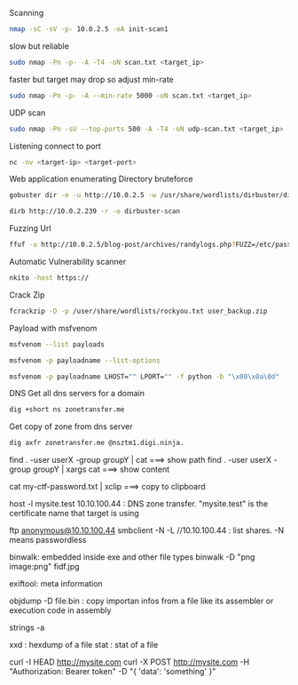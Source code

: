 Scanning
```bash
nmap -sC -sV -p- 10.0.2.5 -oA init-scan1
```
slow but reliable
```bash
sudo nmap -Pn -p- -A -T4 -oN scan.txt <target_ip>
```
faster but target may drop so adjust min-rate
```bash
sudo nmap -Pn -p- -A --min-rate 5000 -oN scan.txt <target_ip>
```
UDP scan
```bash
sudo nmap -Pn -sU --top-ports 500 -A -T4 -oN udp-scan.txt <target_ip>
```


Listening
connect to port
```bash
nc -nv <target-ip> <target-port>
``` 

Web application enumerating
Directory bruteforce
```bash 
gobuster dir -e -u http://10.0.2.5 -w /usr/share/wordlists/dirbuster/directory-list-2.3-small.txt -x html,php -o gobuster-scan
```
```bash
dirb http://10.0.2.239 -r -o dirbuster-scan
```
Fuzzing Url
```bash 
ffuf -u http://10.0.2.5/blog-post/archives/randylogs.php?FUZZ=/etc/passwd -w /usr/share/wordlists/dirb/small.txt -fs 0
```
Automatic Vulnerability scanner
```bash 
nkito -host https://
```

Crack Zip
```bash
fcrackzip -D -p /user/share/wordlists/rockyou.txt user_backup.zip
```

Payload with msfvenom
```bash 
msfvenom --list payloads
```
```bash 
msfvenom -p payloadname --list-options
```
```bash
msfvenom -p payloadname LHOST="" LPORT="" -f python -b "\x00\x0a\0d"
```

DNS 
Get all dns servers for a domain
```bash
dig +short ns zonetransfer.me
```
Get copy of zone from dns server
```bash
dig axfr zonetransfer.me @nsztm1.digi.ninja.
```

find . -user userX -group groupY | cat 		===> show path
find . -user userX -group groupY | xargs cat	===> show content

cat my-ctf-password.txt | xclip ===> copy to clipboard

host -l mysite.test 10.10.100.44 : DNS zone transfer. "mysite.test" is the certificate name that target is using

ftp anonymous@10.10.100.44
smbclient -N -L //10.10.100.44 : list shares. -N means passwordless


binwalk: embedded inside exe and other file types
binwalk -D "png image:png" fidf.jpg

exiftool: meta information

objdump -D file.bin : copy importan infos from a file like its assembler or execution code in assembly

strings -a

xxd : hexdump of a file
stat : stat of a file

curl -I HEAD http://mysite.com
curl -X POST http://mysite.com -H "Authorization: Bearer token" -D "{ 'data': 'something' }"






